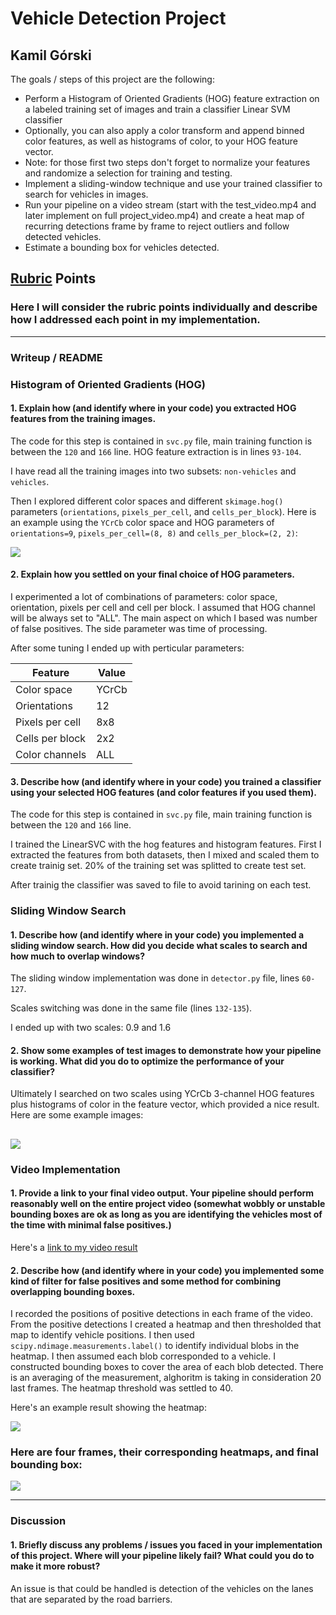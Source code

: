 # Vehicle Detection Project
## Kamil Górski

The goals / steps of this project are the following:

* Perform a Histogram of Oriented Gradients (HOG) feature extraction on a labeled training set of images and train a classifier Linear SVM classifier
* Optionally, you can also apply a color transform and append binned color features, as well as histograms of color, to your HOG feature vector. 
* Note: for those first two steps don't forget to normalize your features and randomize a selection for training and testing.
* Implement a sliding-window technique and use your trained classifier to search for vehicles in images.
* Run your pipeline on a video stream (start with the test_video.mp4 and later implement on full project_video.mp4) and create a heat map of recurring detections frame by frame to reject outliers and follow detected vehicles.
* Estimate a bounding box for vehicles detected.

[//]: # (Image References)
[hog]: ./output_images/figure_1.png
[detection]: ./output_images/figure_2.png
[heatmap]: ./output_images/figure_3.png
[pipeline_example]: ./output_images/figure_4.png


## [Rubric](https://review.udacity.com/#!/rubrics/513/view) Points
### Here I will consider the rubric points individually and describe how I addressed each point in my implementation.  

---
### Writeup / README

### Histogram of Oriented Gradients (HOG)

#### 1. Explain how (and identify where in your code) you extracted HOG features from the training images.

The code for this step is contained in `svc.py` file, main training function is between the `120` and `166` line. HOG feature extraction is in lines `93-104`.

I have read all the training images into two subsets: `non-vehicles` and `vehicles`.

Then I explored different color spaces and different `skimage.hog()` parameters (`orientations`, `pixels_per_cell`, and `cells_per_block`).
Here is an example using the `YCrCb` color space and HOG parameters of `orientations=9`, `pixels_per_cell=(8, 8)` and `cells_per_block=(2, 2)`:

![][hog]

#### 2. Explain how you settled on your final choice of HOG parameters.

I experimented a lot of combinations of parameters: color space, orientation, pixels per cell and cell per block. I assumed that HOG channel will be always set to "ALL". The main aspect on which I based was number of false positives. The side parameter was time of processing.

After some tuning I ended up with perticular parameters:

| Feature | Value |
|---------|-------|
| Color space | YCrCb |
| Orientations | 12 |
| Pixels per cell | 8x8 |
| Cells per block | 2x2 |
| Color channels  | ALL |

#### 3. Describe how (and identify where in your code) you trained a classifier using your selected HOG features (and color features if you used them).

The code for this step is contained in `svc.py` file, main training function is between the `120` and `166` line.

I trained the LinearSVC with the hog features and histogram features. First I extracted the features from both datasets, then I mixed and scaled them to create trainig set. 20% of the training set was splitted to create test set.

After trainig the classifier was saved to file to avoid tarining on each test.

### Sliding Window Search

#### 1. Describe how (and identify where in your code) you implemented a sliding window search.  How did you decide what scales to search and how much to overlap windows?

The sliding window implementation was done in `detector.py` file, lines `60-127`.

Scales switching was done in the same file (lines `132-135`).

I ended up with two scales: 0.9 and 1.6

#### 2. Show some examples of test images to demonstrate how your pipeline is working.  What did you do to optimize the performance of your classifier?

Ultimately I searched on two scales using YCrCb 3-channel HOG features plus histograms of color in the feature vector, which provided a nice result.  Here are some example images:

![][detection]
---

### Video Implementation

#### 1. Provide a link to your final video output.  Your pipeline should perform reasonably well on the entire project video (somewhat wobbly or unstable bounding boxes are ok as long as you are identifying the vehicles most of the time with minimal false positives.)
Here's a [link to my video result](./output_images/project_video.mp4)


#### 2. Describe how (and identify where in your code) you implemented some kind of filter for false positives and some method for combining overlapping bounding boxes.

I recorded the positions of positive detections in each frame of the video.  From the positive detections I created a heatmap and then thresholded that map to identify vehicle positions.  I then used `scipy.ndimage.measurements.label()` to identify individual blobs in the heatmap.  I then assumed each blob corresponded to a vehicle.  I constructed bounding boxes to cover the area of each blob detected. There is an averaging of the measurement, alghoritm is taking in consideration 20 last frames. The heatmap threshold was settled to 40.

Here's an example result showing the heatmap:

![][heatmap]

### Here are four frames, their corresponding heatmaps, and final bounding box:

![][pipeline_example]

---

### Discussion

#### 1. Briefly discuss any problems / issues you faced in your implementation of this project.  Where will your pipeline likely fail?  What could you do to make it more robust?

An issue is that could be handled is detection of the vehicles on the lanes that are separated by the road barriers.
